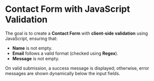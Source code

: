 # Contact Form with JavaScript Validation
 
The goal is to create a **Contact Form** with **client-side validation** using JavaScript, ensuring that:
- **Name** is not empty.
- **Email** follows a valid format (checked using **Regex**).
- **Message** is not empty.

On valid submission, a success message is displayed; otherwise, error messages are shown dynamically below the input fields.
